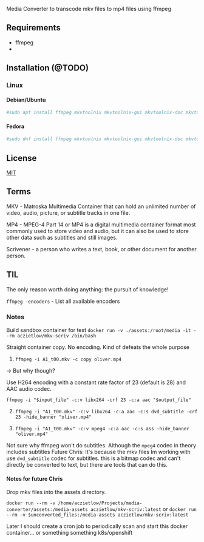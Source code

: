 Media Converter to transcode mkv files to mp4 files using ffmpeg

## Requirements

- ffmpeg
- 


## Installation (@TODO)

### Linux

#### Debian/Ubuntu

```bash 
#sudo apt install ffmpeg mkvtoolnix mkvtoolnix-gui mkvtoolnix-doc mkvtoolnix-qt mkvtoolnix-gui mkvtoolnix-gui-doc mkvtoolnix-gui-qt mkvtoolnix-gui-common mkvtoolnix-gui-extra mkvtoolnix-gui-extra-doc mkvtoolnix-gui-extra-qt
```

#### Fedora

```bash
#sudo dnf install ffmpeg mkvtoolnix mkvtoolnix-gui mkvtoolnix-doc mkvtoolnix-qt mkvtoolnix-gui mkvtoolnix-gui-doc mkvtoolnix-gui-qt mkvtoolnix-gui-common mkvtoolnix-gui-extra mkvtoolnix-gui-extra-doc mkvtoolnix-gui-extra-qt
```

## License

[MIT](https://choosealicense.com/licenses/mit/)

## Terms

MKV - Matroska Multimedia Container that can hold an unlimited number of video, audio, picture, or subtitle tracks in one file.

MP4 - MPEG-4 Part 14 or MP4 is a digital multimedia container format most commonly used to store video and audio, but it can also be used to store other data such as subtitles and still images.

Scrivener - a person who writes a text, book, or other document for another person.

## TIL

The only reason worth doing anything: the pursuit of knowledge!

`ffmpeg -encoders` - List all available encoders

### Notes

Build sandbox container for test
`docker run -v ./assets:/root/media -it --rm aczietlow/mkv-scriv /bin/bash`

Straight container copy. No encoding. Kind of defeats the whole purpose
1) `ffmpeg -i A1_t00.mkv -c copy oliver.mp4`

-> But why though? 

Use H264 encoding with a constant rate factor of 23 (default is 28) and AAC audio codec.

`ffmpeg -i "$input_file" -c:v libx264 -crf 23 -c:a aac "$output_file"`

2) `ffmpeg -i "A1_t00.mkv" -c:v libx264 -c:a aac -c:s dvd_subtitle -crf 23 -hide_banner "oliver.mp4"`

3) `ffmpeg -i "A1_t00.mkv" -c:v mpeg4 -c:a aac -c:s ass -hide_banner "oliver.mp4"`

Not sure why ffmpeg won't do subtitles. Although the `mpeg4` codec in theory includes subtitles
Future Chris: It's because the mkv files Im working with use `dvd_subtitle` codec for subtitles. this is a bitmap codec and can't directly be converted to text, but there are tools that can do this.

#### Notes for future Chris

Drop mkv files into the assets directory.

`docker run --rm -v /home/aczietlow/Projects/media-converter/assets:/media-assets aczietlow/mkv-scriv:latest`
or 
`docker run --rm -v $unconverted_files:/media-assets aczietlow/mkv-scriv:latest`

Later I should create a cron job to periodically scan and start this docker container... or something something k8s/openshift